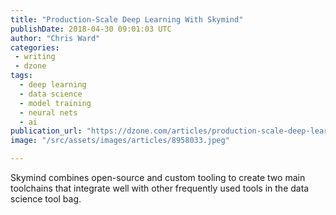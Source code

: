 ```yaml
---
title: "Production-Scale Deep Learning With Skymind"
publishDate: 2018-04-30 09:01:03 UTC
author: "Chris Ward"
categories:
 - writing
 - dzone
tags:
  - deep learning
  - data science
  - model training
  - neural nets
  - ai
publication_url: "https://dzone.com/articles/production-scale-deep-learning-with-skymind"
image: "/src/assets/images/articles/8958033.jpeg"

---
```

Skymind combines open-source and custom tooling to create two main toolchains that integrate well with other frequently used tools in the data science tool bag.

